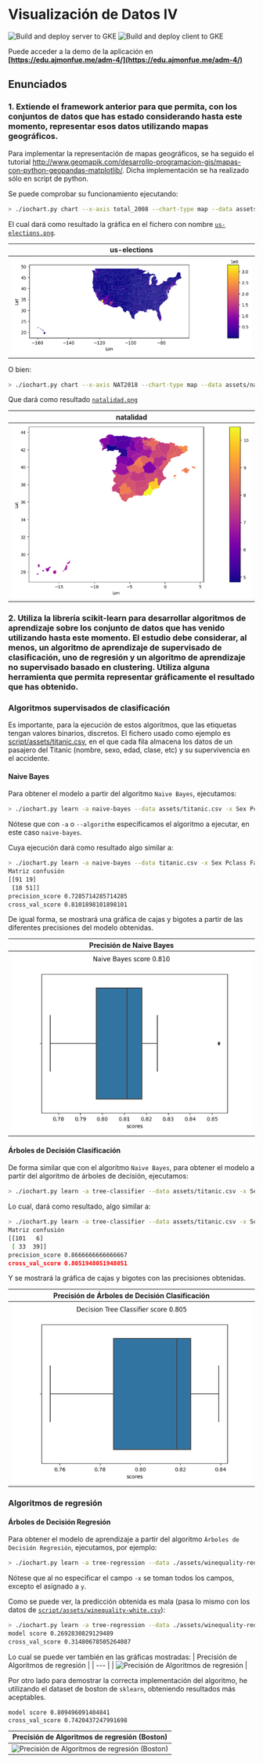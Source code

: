 # Visualización de Datos IV
![Build and deploy server to GKE](https://github.com/DiDream/adm-visualizacion-datos-iv/workflows/Build%20and%20deploy%20server%20to%20GKE/badge.svg)
![Build and deploy client to GKE](https://github.com/DiDream/adm-visualizacion-datos-iv/workflows/Build%20and%20deploy%20client%20to%20GKE/badge.svg)

Puede acceder a la demo de la aplicación en **[https://edu.ajmonfue.me/adm-4/](https://edu.ajmonfue.me/adm-4/)**

## Enunciados
### 1. Extiende el framework anterior para que permita, con los conjuntos de datos que has estado considerando hasta este momento, representar esos datos utilizando mapas geográficos.
Para implementar la representación de mapas geográficos, se ha seguido el tutorial http://www.geomapik.com/desarrollo-programacion-gis/mapas-con-python-geopandas-matplotlib/. Dicha implementación se ha realizado sólo en script de python.

Se puede comprobar su funcionamiento ejecutando:
```bash
> ./iochart.py chart --x-axis total_2008 --chart-type map --data assets/us-elections.geojson --chart-file-name us-elections
```
El cual dará como resultado la gráfica en el fichero con nombre [`us-elections.png`](assets/us-elections.png).

| us-elections |
| --- |
| ![us-elections](assets/us-elections.png) |

O bien:
```bash
> ./iochart.py chart --x-axis NAT2018 --chart-type map --data assets/natalidad.geojson --chart-file-name natalidad
```
Que dará como resultado [`natalidad.png`](assets/natalidad.png)

| natalidad |
| --- |
| ![natalidad](assets/natalidad.png) |


### 2. Utiliza la librería scikit-learn para desarrollar algoritmos de aprendizaje sobre los conjunto de datos que has venido utilizando hasta este momento. El estudio debe considerar, al menos, un algoritmo de aprendizaje de supervisado de clasificación, uno de regresión y un algoritmo de aprendizaje no supervisado basado en clustering. Utiliza alguna herramienta que permita representar gráficamente el resultado que has obtenido.

### Algoritmos supervisados de clasificación
Es importante, para la ejecución de estos algoritmos, que las etiquetas tengan valores binarios, discretos. El fichero usado como ejemplo es [script/assets/titanic.csv](script/assets/titanic.csv), en el que cada fila almacena los datos de un pasajero del Titanic (nombre, sexo, edad, clase, etc) y su supervivencia en el accidente.

#### Naive Bayes
Para obtener el modelo a partir del algoritmo `Naive Bayes`, ejecutamos:
```bash
> ./iochart.py learn -a naive-bayes --data assets/titanic.csv -x Sex Pclass Fare Embarked -y Survived
```
Nótese que con `-a` o `--algorithm` especificamos el algoritmo a ejecutar, en este caso `naive-bayes`.

Cuya ejecución dará como resultado algo similar a:
```bash
> ./iochart.py learn -a naive-bayes --data titanic.csv -x Sex Pclass Fare Embarked -y Survived
Matriz confusión
[[91 19]
 [18 51]]
precision_score 0.7285714285714285
cross_val_score 0.8101898101898101
```

De igual forma, se mostrará una gráfica de cajas y bigotes a partir de las diferentes precisiones del modelo obtenidas.

| Precisión de Naive Bayes |
| --- |
| ![Precisión de Naive Bayes](assets/naive-bayes-score.png) |


#### Árboles de Decisión Clasificación
De forma similar que con el algoritmo `Naive Bayes`, para obtener el modelo a partir del algoritmo de árboles de decisión, ejecutamos:

```bash
> ./iochart.py learn -a tree-classifier --data assets/titanic.csv -x Sex Pclass Fare Embarked -y Survived
```

Lo cual, dará como resultado, algo similar a:
```bash
> ./iochart.py learn -a tree-classifier --data assets/titanic.csv -x Sex Pclass Fare Embarked -y Survived
Matriz confusión
[[101   6]
 [ 33  39]]
precision_score 0.8666666666666667
cross_val_score 0.8051948051948051
```

Y se mostrará la gráfica de cajas y bigotes con las precisiones obtenidas.

| Precisión de Árboles de Decisión Clasificación |
| --- |
| ![Precisión de Árboles de Decisión Clasificación](assets/decision-tree-classifier-score.png) |

### Algoritmos de regresión

#### Árboles de Decisión Regresión
Para obtener el modelo de aprendizaje a partir del algoritmo `Árboles de Decisión Regresión`, ejecutamos, por ejemplo:

```bash
> ./iochart.py learn -a tree-regression --data ./assets/winequality-red.csv -y quality
```
Nótese que al no especificar el campo `-x` se toman todos los campos, excepto el asignado a `y`.

Como se puede ver, la predicción obtenida es mala (pasa lo mismo con los datos de [`script/assets/winequality-white.csv`](script/assets/winequality-white.csv)):
```bash
> ./iochart.py learn -a tree-regression --data ./assets/winequality-red.csv  -y quality
model score 0.2692830829129489
cross_val_score 0.31480678505264087
````

Lo cual se puede ver también en las gráficas mostradas:
| Precisión de Algoritmos de regresión |
| --- |
| ![Precisión de Algoritmos de regresión](assets/winequality-red-score.png) |

Por otro lado para demostrar la correcta implementación del algoritmo, he utilizando el dataset de boston de `sklearn`, obteniendo resultados más aceptables.
```
model score 0.809496091404841
cross_val_score 0.7420437247991698
```

| Precisión de Algoritmos de regresión (Boston) |
| --- |
| ![Precisión de Algoritmos de regresión (Boston)](assets/boston-score.png) |
